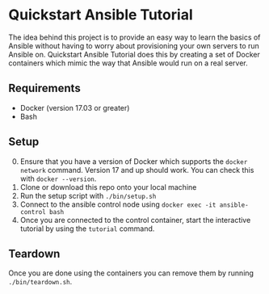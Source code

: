 # Quickstart Ansible Tutorial
The idea behind this project is to provide an easy way to learn the basics of Ansible without having to worry about provisioning your own servers to run Ansible on. Quickstart Ansible Tutorial does this by creating a set of Docker containers which mimic the way that Ansible would run on a real server.

## Requirements
- Docker (version 17.03 or greater)
- Bash

## Setup
0. Ensure that you have a version of Docker which supports the `docker network` command. Version 17 and up should work. You can check this with `docker --version`.
1. Clone or download this repo onto your local machine
2. Run the setup script with `./bin/setup.sh`
3. Connect to the ansible control node using `docker exec -it ansible-control bash`
4. Once you are connected to the control container, start the interactive tutorial by using the `tutorial` command.

## Teardown
Once you are done using the containers you can remove them by running `./bin/teardown.sh`.
